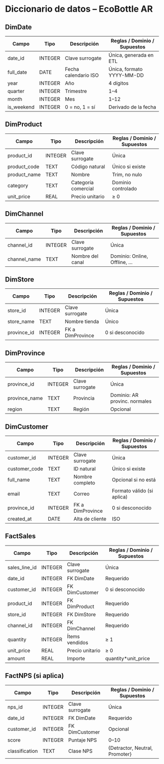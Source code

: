 # Diccionario de datos – EcoBottle AR

## DimDate
| Campo | Tipo | Descripción | Reglas / Dominio / Supuestos |
|---|---|---|---|
| date_id | INTEGER | Clave surrogate | Única, generada en ETL |
| full_date | DATE | Fecha calendario ISO | Única, formato YYYY-MM-DD |
| year | INTEGER | Año | 4 dígitos |
| quarter | INTEGER | Trimestre | 1–4 |
| month | INTEGER | Mes | 1–12 |
| is_weekend | INTEGER | 0 = no, 1 = sí | Derivado de la fecha |

## DimProduct
| Campo | Tipo | Descripción | Reglas / Dominio / Supuestos |
|---|---|---|---|
| product_id | INTEGER | Clave surrogate | Única |
| product_code | TEXT | Código natural | Único si existe |
| product_name | TEXT | Nombre | Trim, no nulo |
| category | TEXT | Categoría comercial | Dominio controlado |
| unit_price | REAL | Precio unitario | ≥ 0 |

## DimChannel
| Campo | Tipo | Descripción | Reglas / Dominio / Supuestos |
|---|---|---|---|
| channel_id | INTEGER | Clave surrogate | Única |
| channel_name | TEXT | Nombre del canal | Dominio: Online, Offline, … |

## DimStore
| Campo | Tipo | Descripción | Reglas / Dominio / Supuestos |
|---|---|---|---|
| store_id | INTEGER | Clave surrogate | Única |
| store_name | TEXT | Nombre tienda | Único |
| province_id | INTEGER | FK a DimProvince | 0 si desconocido |

## DimProvince
| Campo | Tipo | Descripción | Reglas / Dominio / Supuestos |
|---|---|---|---|
| province_id | INTEGER | Clave surrogate | Única |
| province_name | TEXT | Provincia | Dominio: AR provinc. normales |
| region | TEXT | Región | Opcional |

## DimCustomer
| Campo | Tipo | Descripción | Reglas / Dominio / Supuestos |
|---|---|---|---|
| customer_id | INTEGER | Clave surrogate | Única |
| customer_code | TEXT | ID natural | Único si existe |
| full_name | TEXT | Nombre completo | Opcional si no está |
| email | TEXT | Correo | Formato válido (si aplica) |
| province_id | INTEGER | FK a DimProvince | 0 si desconocido |
| created_at | DATE | Alta de cliente | ISO |

## FactSales
| Campo | Tipo | Descripción | Reglas / Dominio / Supuestos |
|---|---|---|---|
| sales_line_id | INTEGER | Clave surrogate | Única |
| date_id | INTEGER | FK DimDate | Requerido |
| customer_id | INTEGER | FK DimCustomer | 0 si desconocido |
| product_id | INTEGER | FK DimProduct | Requerido |
| store_id | INTEGER | FK DimStore | Requerido |
| channel_id | INTEGER | FK DimChannel | Requerido |
| quantity | INTEGER | Ítems vendidos | ≥ 1 |
| unit_price | REAL | Precio unitario | ≥ 0 |
| amount | REAL | Importe | quantity*unit_price |

## FactNPS (si aplica)
| Campo | Tipo | Descripción | Reglas / Dominio / Supuestos |
|---|---|---|---|
| nps_id | INTEGER | Clave surrogate | Única |
| date_id | INTEGER | FK DimDate | Requerido |
| customer_id | INTEGER | FK DimCustomer | Opcional |
| score | INTEGER | Puntaje NPS | 0–10 |
| classification | TEXT | Clase NPS | {Detractor, Neutral, Promoter}
